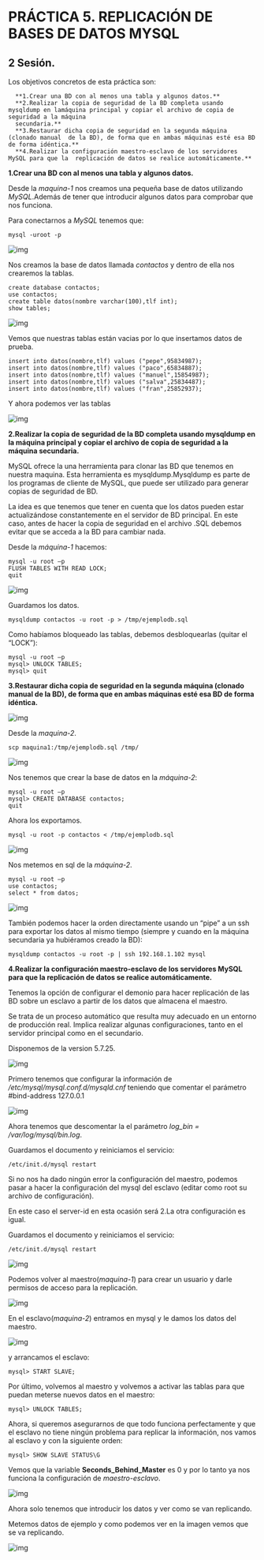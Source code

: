 # PRÁCTICA 5. REPLICACIÓN DE BASES DE DATOS MYSQL
## 2 Sesión.

Los objetivos concretos de esta práctica son:

      **1.Crear una BD con al menos una tabla y algunos datos.**
      **2.Realizar la copia de seguridad de la BD completa usando mysqldump en lamáquina principal y copiar el archivo de copia de seguridad a la máquina
      secundaria.**
      **3.Restaurar dicha copia de seguridad en la segunda máquina (clonado manual  de la BD), de forma que en ambas máquinas esté esa BD de forma idéntica.**
      **4.Realizar la configuración maestro-esclavo de los servidores MySQL para que la  replicación de datos se realice automáticamente.**


**1.Crear una BD con al menos una tabla y algunos datos.**

Desde la *maquina-1* nos creamos una pequeña base de datos utilizando *MySQL*.Además de tener que introducir algunos datos para comprobar que nos funciona.

Para conectarnos a *MySQL* tenemos que:

~~~
mysql -uroot -p
~~~

![img](https://github.com/salva12345678/SWAP/blob/master/practica5/foto_1.png)

Nos creamos la base de datos llamada *contactos* y dentro de ella nos crearemos la tablas.

~~~
create database contactos;
use contactos;
create table datos(nombre varchar(100),tlf int);
show tables;
~~~

![img](https://github.com/salva12345678/SWAP/blob/master/practica5/foto_2.png)

Vemos que nuestras tablas están vacias por lo que insertamos datos de prueba.

~~~
insert into datos(nombre,tlf) values ("pepe",95834987);
insert into datos(nombre,tlf) values ("paco",65834887);
insert into datos(nombre,tlf) values ("manuel",15854987);
insert into datos(nombre,tlf) values ("salva",25834487);
insert into datos(nombre,tlf) values ("fran",25852937);
~~~

Y ahora podemos ver las tablas

![img](https://github.com/salva12345678/SWAP/blob/master/practica5/foto_3.png)

**2.Realizar la copia de seguridad de la BD completa usando mysqldump en la máquina principal y copiar el archivo de copia de seguridad a la máquina secundaria.**

MySQL ofrece la una herramienta para clonar las BD que tenemos en nuestra maquina. Esta herramienta es mysqldump.Mysqldump es parte de los programas de cliente de MySQL, que puede ser utilizado para generar copias de seguridad de BD.

La idea es que tenemos que tener en cuenta que los datos pueden estar actualizándose constantemente en el servidor de BD principal. En este caso, antes de hacer la copia de seguridad en el archivo .SQL debemos evitar que se acceda a la BD para cambiar nada.

Desde la *máquina-1* hacemos:

~~~
mysql -u root –p
FLUSH TABLES WITH READ LOCK;
quit
~~~

![img](https://github.com/salva12345678/SWAP/blob/master/practica5/foto_4.png)

Guardamos los datos.

~~~
mysqldump contactos -u root -p > /tmp/ejemplodb.sql
~~~

Como habíamos bloqueado las tablas, debemos desbloquearlas (quitar el “LOCK”):

~~~
mysql -u root –p
mysql> UNLOCK TABLES;
mysql> quit
~~~


**3.Restaurar dicha copia de seguridad en la segunda máquina (clonado manual  de la BD), de forma que en ambas máquinas esté esa BD de forma idéntica.**

![img](https://github.com/salva12345678/SWAP/blob/master/practica5/foto_5.png)

Desde la *maquina-2*.

~~~
scp maquina1:/tmp/ejemplodb.sql /tmp/
~~~

![img](https://github.com/salva12345678/SWAP/blob/master/practica5/foto_6.png)

Nos tenemos que crear la base de datos en la *máquina-2*:
~~~
mysql -u root –p
mysql> CREATE DATABASE contactos;
quit
~~~

Ahora los exportamos.

~~~
mysql -u root -p contactos < /tmp/ejemplodb.sql
~~~

![img](https://github.com/salva12345678/SWAP/blob/master/practica5/foto_7.png)

Nos metemos en sql de la *máquina-2*.

~~~
mysql -u root –p
use contactos;
select * from datos;
~~~

![img](https://github.com/salva12345678/SWAP/blob/master/practica5/foto_8.png)



También podemos hacer la orden directamente usando un “pipe” a un ssh para exportar los datos al mismo tiempo (siempre y cuando en la máquina secundaria ya hubiéramos creado la BD):

~~~
mysqldump contactos -u root -p | ssh 192.168.1.102 mysql
~~~


**4.Realizar la configuración maestro-esclavo de los servidores MySQL para que la  replicación de datos se realice automáticamente.**

Tenemos la opción de configurar el demonio para hacer replicación de las BD sobre un esclavo a partir de los datos que almacena el maestro.


Se trata de un proceso automático que resulta muy adecuado en un entorno de producción real. Implica realizar algunas configuraciones, tanto en el servidor principal como en el secundario.

Disponemos de la version 5.7.25.

![img](https://github.com/salva12345678/SWAP/blob/master/practica5/foto_9.png)

Primero tenemos que configurar la información de */etc/mysql/mysql.conf.d/mysqld.cnf* teniendo que comentar el parámetro #bind-address 127.0.0.1

![img](https://github.com/salva12345678/SWAP/blob/master/practica5/foto_10.png)

Ahora tenemos que descomentar la el parámetro *log_bin = /var/log/mysql/bin.log*.

Guardamos el documento y reiniciamos el servicio:

~~~
/etc/init.d/mysql restart
~~~

Si no nos ha dado ningún error la configuración del maestro, podemos pasar a hacer la configuración del mysql del esclavo (editar como root su archivo de configuración).

En este caso el server-id en esta ocasión será 2.La otra configuración es igual.

Guardamos el documento y reiniciamos el servicio:

~~~
/etc/init.d/mysql restart
~~~

![img](https://github.com/salva12345678/SWAP/blob/master/practica5/foto_11.png)


Podemos volver al maestro(*maquina-1*) para crear un usuario y darle permisos de acceso para la replicación.

![img](https://github.com/salva12345678/SWAP/blob/master/practica5/foto_12.png)

En el esclavo(*maquina-2*) entramos en mysql y le damos los datos del maestro.

![img](https://github.com/salva12345678/SWAP/blob/master/practica5/foto_13.png)

y arrancamos el esclavo:

~~~
mysql> START SLAVE;
~~~

Por último, volvemos al maestro y volvemos a activar las tablas para que puedan meterse nuevos datos en el maestro:

~~~
mysql> UNLOCK TABLES;
~~~

Ahora, si queremos asegurarnos de que todo funciona perfectamente y que el esclavo no tiene ningún problema para replicar la información, nos vamos al esclavo y con la siguiente orden:

~~~
mysql> SHOW SLAVE STATUS\G
~~~

Vemos que la variable **Seconds_Behind_Master** es 0 y por lo tanto ya nos funciona la configuración de *maestro-esclavo*.

![img](https://github.com/salva12345678/SWAP/blob/master/practica5/foto_14.png)

Ahora solo tenemos que introducir los datos y ver como se van replicando.

Metemos datos de ejemplo y como podemos ver en la imagen vemos que se va replicando.

![img](https://github.com/salva12345678/SWAP/blob/master/practica5/foto_15.png)
